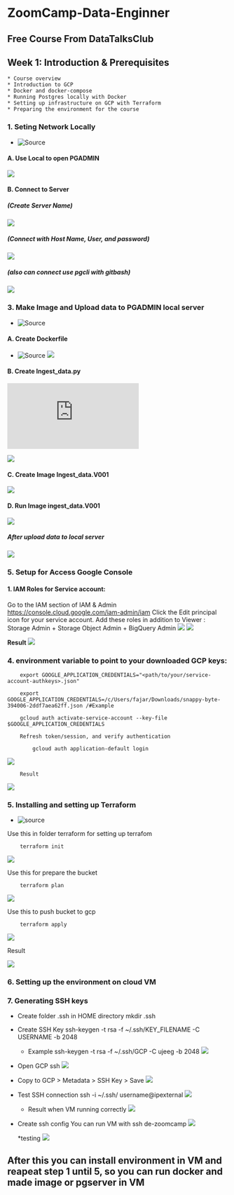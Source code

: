 # ZoomCamp-Data-Enginner
## Free Course From DataTalksClub 
## Week 1: Introduction & Prerequisites
    * Course overview
    * Introduction to GCP
    * Docker and docker-compose
    * Running Postgres locally with Docker
    * Setting up infrastructure on GCP with Terraform
    * Preparing the environment for the course

### 1. Seting Network Locally 
* ![Source](https://github.com/Ujeeg/ZoomCamp-Data-Enginner/blob/main/Week_1_setup/Setting%20Network%20Manually.yml)

#### A. Use Local to open PGADMIN
![](https://github.com/Ujeeg/ZoomCamp-Data-Enginner/blob/77cd2bad0c70d8a2bcd59366274809c9602a27da/Picture/Setting%20up%20Connection/PG%20ADMIN%20Locally.png)

#### B. Connect to Server 
##### (Create Server Name)
![](https://github.com/Ujeeg/ZoomCamp-Data-Enginner/blob/77cd2bad0c70d8a2bcd59366274809c9602a27da/Picture/Setting%20up%20Connection/Connecting%20Server%201.png)
##### (Connect with Host Name, User, and password)
![](https://github.com/Ujeeg/ZoomCamp-Data-Enginner/blob/77cd2bad0c70d8a2bcd59366274809c9602a27da/Picture/Setting%20up%20Connection/connecting%20server%202.png)
##### (also can connect use pgcli with gitbash)
![](https://github.com/Ujeeg/ZoomCamp-Data-Enginner/blob/77cd2bad0c70d8a2bcd59366274809c9602a27da/Picture/Setting%20up%20Connection/connect%20with%20gitbash%20using%20pgcli.png)

### 3. Make Image and Upload data to PGADMIN local server

* ![Source](https://github.com/Ujeeg/ZoomCamp-Data-Enginner/blob/cc3b37ab51db7318bb120bc80eb7b1c22ca65a40/Week_1_setup/Make%20Image%20to%20Ingest%20data.yml)

#### A. Create Dockerfile
* ![Source](https://github.com/Ujeeg/ZoomCamp-Data-Enginner/blob/cc3b37ab51db7318bb120bc80eb7b1c22ca65a40/Week_1_setup/Dockerfile)
![](https://github.com/Ujeeg/ZoomCamp-Data-Enginner/blob/e0d128a7fea15be3255d421af0fa1f24a665a44e/Picture/Make%20imange%20to%20ingest_data%20to%20server/Make%20Docker%20file.png)
#### B. Create Ingest_data.py
![Source](https://github.com/Ujeeg/ZoomCamp-Data-Enginner/blob/cc3b37ab51db7318bb120bc80eb7b1c22ca65a40/Week_1_setup/ingest_data.py)

![](https://github.com/Ujeeg/ZoomCamp-Data-Enginner/blob/e0d128a7fea15be3255d421af0fa1f24a665a44e/Picture/Make%20imange%20to%20ingest_data%20to%20server/Make%20ingest_data.png)
#### C. Create Image Ingest_data.V001
![](https://github.com/Ujeeg/ZoomCamp-Data-Enginner/blob/e0d128a7fea15be3255d421af0fa1f24a665a44e/Picture/Make%20imange%20to%20ingest_data%20to%20server/make%20Image%20Ingest%20data.png)
#### D. Run Image ingest_data.V001
![](https://github.com/Ujeeg/ZoomCamp-Data-Enginner/blob/e0d128a7fea15be3255d421af0fa1f24a665a44e/Picture/Make%20imange%20to%20ingest_data%20to%20server/Run%20Image%20Ingest_data.png)
##### After upload data to local server
![](https://github.com/Ujeeg/ZoomCamp-Data-Enginner/blob/e0d128a7fea15be3255d421af0fa1f24a665a44e/Picture/Make%20imange%20to%20ingest_data%20to%20server/PGADMIN%20AFTER%20Ingest_data.png)
### 5. Setup for Access Google Console 
#### 1. IAM Roles for Service account:
Go to the IAM section of IAM & Admin https://console.cloud.google.com/iam-admin/iam
Click the Edit principal icon for your service account.
Add these roles in addition to Viewer : Storage Admin + Storage Object Admin + BigQuery Admin
        ![](https://github.com/Ujeeg/ZoomCamp-Data-Enginner/blob/29d38e2f0b478eaf3dce77d8e86b4b179fce691d/Picture/GCP/IM%20ADMIN%20SERVICE%20ACCOUNT%201.png) ![](https://github.com/Ujeeg/ZoomCamp-Data-Enginner/blob/29d38e2f0b478eaf3dce77d8e86b4b179fce691d/Picture/GCP/IM%20ADMIN%20SERVICE%20ACCOUNT%202.png) 
        
**Result**
![](https://github.com/Ujeeg/ZoomCamp-Data-Enginner/blob/29d38e2f0b478eaf3dce77d8e86b4b179fce691d/Picture/GCP/IM%20ADMIN%20SERVICE%20ACCOUNT%203.png)

### 4. environment variable to point to your downloaded GCP keys: 

        export GOOGLE_APPLICATION_CREDENTIALS="<path/to/your/service-account-authkeys>.json"

        export GOOGLE_APPLICATION_CREDENTIALS=/c/Users/fajar/Downloads/snappy-byte-394006-2ddf7aea62ff.json /#Example
        
        gcloud auth activate-service-account --key-file $GOOGLE_APPLICATION_CREDENTIALS

        Refresh token/session, and verify authentication
            
            gcloud auth application-default login

![](https://github.com/Ujeeg/ZoomCamp-Data-Enginner/blob/cb8ba643e87d0bc54cd1e53de7e7dad0c0d241fc/Picture/GCP/CMD%20connect%20google.png)

        Result
![](https://github.com/Ujeeg/ZoomCamp-Data-Enginner/blob/13f4ad55962ead6fe906d6bdb566a851f3e169d5/Picture/GCP/connected%20allow.png)

### 5. Installing and setting up Terraform 
* ![source](https://www.terraform.io/)

Use this in folder terraform for setting up terrafom
       
        terraform init

![](https://github.com/Ujeeg/ZoomCamp-Data-Enginner/blob/13f4ad55962ead6fe906d6bdb566a851f3e169d5/Picture/Setting%20up%20terraform/Terraform%20init.png)

Use this for prepare the bucket
        
        terraform plan
![](https://github.com/Ujeeg/ZoomCamp-Data-Enginner/blob/13f4ad55962ead6fe906d6bdb566a851f3e169d5/Picture/GCP/terraform%20apply.png)

Use this to push bucket to gcp

        terraform apply

![](https://github.com/Ujeeg/ZoomCamp-Data-Enginner/blob/13f4ad55962ead6fe906d6bdb566a851f3e169d5/Picture/GCP/terraform%20plant%20apply.png)

Result

![](https://github.com/Ujeeg/ZoomCamp-Data-Enginner/blob/13f4ad55962ead6fe906d6bdb566a851f3e169d5/Picture/GCP/data%20bucket.png)

### 6. Setting up the environment on cloud VM
### 7. Generating SSH keys
* Create folder .ssh in HOME directory
   mkdir .ssh
* Create SSH Key
  ssh-keygen -t rsa -f ~/.ssh/KEY_FILENAME -C USERNAME -b 2048
  * Example
    ssh-keygen -t rsa -f ~/.ssh/GCP -C ujeeg -b 2048
![](https://github.com/Ujeeg/ZoomCamp-Data-Enginner/blob/558318a7f3f6ed1406dbc090b4a4a2b261915a13/Picture/VM%20Setting/create%20ssh%20bash.png)

* Open GCP ssh
![](https://github.com/Ujeeg/ZoomCamp-Data-Enginner/blob/558318a7f3f6ed1406dbc090b4a4a2b261915a13/Picture/VM%20Setting/open%20gcp.pub.png)

* Copy to GCP > Metadata > SSH Key > Save
![](https://github.com/Ujeeg/ZoomCamp-Data-Enginner/blob/558318a7f3f6ed1406dbc090b4a4a2b261915a13/Picture/VM%20Setting/copy%20ssh.png)

* Test SSH connection
     ssh -i ~/.ssh/<ssh-name> username@ipexternal
  ![](https://github.com/Ujeeg/ZoomCamp-Data-Enginner/blob/558318a7f3f6ed1406dbc090b4a4a2b261915a13/Picture/VM%20Setting/run%20VM.png)
  
   * Result when VM running correctly
     ![](https://github.com/Ujeeg/ZoomCamp-Data-Enginner/blob/558318a7f3f6ed1406dbc090b4a4a2b261915a13/Picture/VM%20Setting/VM%20running.png)
     
* Create ssh config
  You can run VM with ssh de-zoomcamp
     ![](https://github.com/Ujeeg/ZoomCamp-Data-Enginner/blob/558318a7f3f6ed1406dbc090b4a4a2b261915a13/Picture/VM%20Setting/Config%20ssh.png)
  
   *testing
     ![](https://github.com/Ujeeg/ZoomCamp-Data-Enginner/blob/558318a7f3f6ed1406dbc090b4a4a2b261915a13/Picture/VM%20Setting/resut%20config.png)
  

## After this you can install environment in VM and reapeat step 1 until 5, so you can run docker and made image or pgserver in VM
